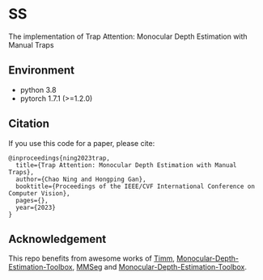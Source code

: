 # SS
The implementation of Trap Attention: Monocular Depth Estimation with Manual Traps

## Environment
- python 3.8
- pytorch 1.7.1 (>=1.2.0)

## Citation
If you use this code for a paper, please cite:
```
@inproceedings{ning2023trap,
  title={Trap Attention: Monocular Depth Estimation with Manual Traps},
  author={Chao Ning and Hongping Gan},
  booktitle={Proceedings of the IEEE/CVF International Conference on Computer Vision},
  pages={},
  year={2023}
}
```

## Acknowledgement
This repo benefits from awesome works of [Timm](https://github.com/rwightman/pytorch-image-models),
[Monocular-Depth-Estimation-Toolbox](https://github.com/zhyever/Monocular-Depth-Estimation-Toolbox/tree/main/configs/bts),
[MMSeg](https://github.com/open-mmlab/mmsegmentation)
and
[Monocular-Depth-Estimation-Toolbox](https://github.com/zhyever/Monocular-Depth-Estimation-Toolbox).


